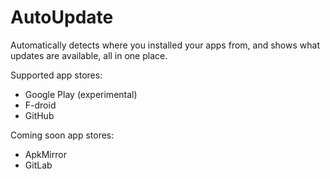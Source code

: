 # AutoUpdate

Automatically detects where you installed your apps from, and shows what updates are available, all in one place.

Supported app stores:
- Google Play (experimental)
- F-droid
- GitHub

Coming soon app stores:
- ApkMirror
- GitLab
